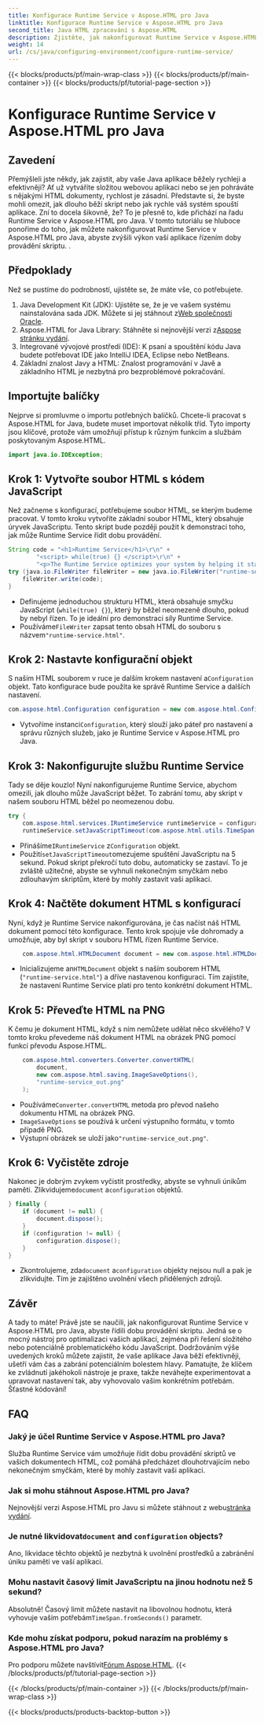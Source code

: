 ```yaml
---
title: Konfigurace Runtime Service v Aspose.HTML pro Java
linktitle: Konfigurace Runtime Service v Aspose.HTML pro Java
second_title: Java HTML zpracování s Aspose.HTML
description: Zjistěte, jak nakonfigurovat Runtime Service v Aspose.HTML pro Java, abyste optimalizovali provádění skriptů, zabránili nekonečným smyčkám a zlepšili výkon aplikací.
weight: 14
url: /cs/java/configuring-environment/configure-runtime-service/
---
```


{{< blocks/products/pf/main-wrap-class >}}
{{< blocks/products/pf/main-container >}}
{{< blocks/products/pf/tutorial-page-section >}}

# Konfigurace Runtime Service v Aspose.HTML pro Java

## Zavedení
Přemýšleli jste někdy, jak zajistit, aby vaše Java aplikace běžely rychleji a efektivněji? Ať už vytváříte složitou webovou aplikaci nebo se jen pohráváte s nějakými HTML dokumenty, rychlost je zásadní. Představte si, že byste mohli omezit, jak dlouho běží skript nebo jak rychle váš systém spouští aplikace. Zní to docela šikovně, že? To je přesně to, kde přichází na řadu Runtime Service v Aspose.HTML pro Java. V tomto tutoriálu se hluboce ponoříme do toho, jak můžete nakonfigurovat Runtime Service v Aspose.HTML pro Java, abyste zvýšili výkon vaší aplikace řízením doby provádění skriptu. .
## Předpoklady
Než se pustíme do podrobností, ujistěte se, že máte vše, co potřebujete. 
1.  Java Development Kit (JDK): Ujistěte se, že je ve vašem systému nainstalována sada JDK. Můžete si jej stáhnout z[Web společnosti Oracle](https://www.oracle.com/java/technologies/javase-downloads.html).
2.  Aspose.HTML for Java Library: Stáhněte si nejnovější verzi z[Aspose stránku vydání](https://releases.aspose.com/html/java/). 
3. Integrované vývojové prostředí (IDE): K psaní a spouštění kódu Java budete potřebovat IDE jako IntelliJ IDEA, Eclipse nebo NetBeans.
4. Základní znalost Javy a HTML: Znalost programování v Javě a základního HTML je nezbytná pro bezproblémové pokračování.

## Importujte balíčky
Nejprve si promluvme o importu potřebných balíčků. Chcete-li pracovat s Aspose.HTML for Java, budete muset importovat několik tříd. Tyto importy jsou klíčové, protože vám umožňují přístup k různým funkcím a službám poskytovaným Aspose.HTML.
```java
import java.io.IOException;
```

## Krok 1: Vytvořte soubor HTML s kódem JavaScript
Než začneme s konfigurací, potřebujeme soubor HTML, se kterým budeme pracovat. V tomto kroku vytvoříte základní soubor HTML, který obsahuje úryvek JavaScriptu. Tento skript bude později použit k demonstraci toho, jak může Runtime Service řídit dobu provádění.
```java
String code = "<h1>Runtime Service</h1>\r\n" +
		"<script> while(true) {} </script>\r\n" +
		"<p>The Runtime Service optimizes your system by helping it start apps and programs faster.</p>\r\n";
try (java.io.FileWriter fileWriter = new java.io.FileWriter("runtime-service.html")) {
	fileWriter.write(code);
}
```

- Definujeme jednoduchou strukturu HTML, která obsahuje smyčku JavaScript (`while(true) {}`), který by běžel neomezeně dlouho, pokud by nebyl řízen. To je ideální pro demonstraci síly Runtime Service.
-  Používáme`FileWriter` zapsat tento obsah HTML do souboru s názvem`"runtime-service.html"`.
## Krok 2: Nastavte konfigurační objekt
 S naším HTML souborem v ruce je dalším krokem nastavení a`Configuration` objekt. Tato konfigurace bude použita ke správě Runtime Service a dalších nastavení.
```java
com.aspose.html.Configuration configuration = new com.aspose.html.Configuration();
```

-  Vytvoříme instanci`Configuration`, který slouží jako páteř pro nastavení a správu různých služeb, jako je Runtime Service v Aspose.HTML pro Java.
## Krok 3: Nakonfigurujte službu Runtime Service
Tady se děje kouzlo! Nyní nakonfigurujeme Runtime Service, abychom omezili, jak dlouho může JavaScript běžet. To zabrání tomu, aby skript v našem souboru HTML běžel po neomezenou dobu.
```java
try {
	com.aspose.html.services.IRuntimeService runtimeService = configuration.getService(com.aspose.html.services.IRuntimeService.class);
	runtimeService.setJavaScriptTimeout(com.aspose.html.utils.TimeSpan.fromSeconds(5));
```

-  Přinášíme`IRuntimeService` z`Configuration` objekt.
-  Použití`setJavaScriptTimeout`omezujeme spuštění JavaScriptu na 5 sekund. Pokud skript překročí tuto dobu, automaticky se zastaví. To je zvláště užitečné, abyste se vyhnuli nekonečným smyčkám nebo zdlouhavým skriptům, které by mohly zastavit vaši aplikaci.
## Krok 4: Načtěte dokument HTML s konfigurací
Nyní, když je Runtime Service nakonfigurována, je čas načíst náš HTML dokument pomocí této konfigurace. Tento krok spojuje vše dohromady a umožňuje, aby byl skript v souboru HTML řízen Runtime Service.
```java
	com.aspose.html.HTMLDocument document = new com.aspose.html.HTMLDocument("runtime-service.html", configuration);
```

-  Inicializujeme an`HTMLDocument` objekt s naším souborem HTML (`"runtime-service.html"`) a dříve nastavenou konfiguraci. Tím zajistíte, že nastavení Runtime Service platí pro tento konkrétní dokument HTML.
## Krok 5: Převeďte HTML na PNG
K čemu je dokument HTML, když s ním nemůžete udělat něco skvělého? V tomto kroku převedeme náš dokument HTML na obrázek PNG pomocí funkcí převodu Aspose.HTML.
```java
	com.aspose.html.converters.Converter.convertHTML(
		document,
		new com.aspose.html.saving.ImageSaveOptions(),
		"runtime-service_out.png"
	);
```

-  Používáme`Converter.convertHTML` metoda pro převod našeho dokumentu HTML na obrázek PNG.
- `ImageSaveOptions` se používá k určení výstupního formátu, v tomto případě PNG.
- Výstupní obrázek se uloží jako`"runtime-service_out.png"`.
## Krok 6: Vyčistěte zdroje
 Nakonec je dobrým zvykem vyčistit prostředky, abyste se vyhnuli únikům paměti. Zlikvidujeme`document` a`configuration` objektů.
```java
} finally {
	if (document != null) {
		document.dispose();
	}
	if (configuration != null) {
		configuration.dispose();
	}
}
```

-  Zkontrolujeme, zda`document` a`configuration` objekty nejsou null a pak je zlikvidujte. Tím je zajištěno uvolnění všech přidělených zdrojů.

## Závěr
A tady to máte! Právě jste se naučili, jak nakonfigurovat Runtime Service v Aspose.HTML pro Java, abyste řídili dobu provádění skriptu. Jedná se o mocný nástroj pro optimalizaci vašich aplikací, zejména při řešení složitého nebo potenciálně problematického kódu JavaScript. Dodržováním výše uvedených kroků můžete zajistit, že vaše aplikace Java běží efektivněji, ušetří vám čas a zabrání potenciálním bolestem hlavy. Pamatujte, že klíčem ke zvládnutí jakéhokoli nástroje je praxe, takže neváhejte experimentovat a upravovat nastavení tak, aby vyhovovalo vašim konkrétním potřebám. Šťastné kódování!
## FAQ
### Jaký je účel Runtime Service v Aspose.HTML pro Java?  
Služba Runtime Service vám umožňuje řídit dobu provádění skriptů ve vašich dokumentech HTML, což pomáhá předcházet dlouhotrvajícím nebo nekonečným smyčkám, které by mohly zastavit vaši aplikaci.
### Jak si mohu stáhnout Aspose.HTML pro Java?  
 Nejnovější verzi Aspose.HTML pro Javu si můžete stáhnout z webu[stránka vydání](https://releases.aspose.com/html/java/).
###  Je nutné likvidovat`document` and `configuration` objects?  
Ano, likvidace těchto objektů je nezbytná k uvolnění prostředků a zabránění úniku paměti ve vaší aplikaci.
### Mohu nastavit časový limit JavaScriptu na jinou hodnotu než 5 sekund?  
 Absolutně! Časový limit můžete nastavit na libovolnou hodnotu, která vyhovuje vašim potřebám`TimeSpan.fromSeconds()` parametr.
### Kde mohu získat podporu, pokud narazím na problémy s Aspose.HTML pro Java?  
 Pro podporu můžete navštívit[Fórum Aspose.HTML](https://forum.aspose.com/c/html/29).
{{< /blocks/products/pf/tutorial-page-section >}}

{{< /blocks/products/pf/main-container >}}
{{< /blocks/products/pf/main-wrap-class >}}

{{< blocks/products/products-backtop-button >}}
